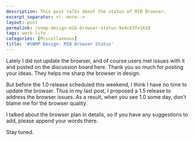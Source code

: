 ```yaml
---
description: This post talks about the status of MIB Browser.
excerpt_separator: <!--more-->
layout: post
permalink: /snmp-design-mib-browser-status-9e4c63fe1619
tags: work-life
categories: [Miscellaneous]
title: '#SNMP Design: MIB Browser Status'
---
```

Lately I did not update the browser, and of course users met issues with it and posted on the discussion board here. Thank you so much for posting your ideas. They helps me sharp the browser in design.

But before the 1.0 release scheduled this weekend, I think I have no time to update the browser. Thus in my last post, I proposed a 1.5 release to address the browser issues. As a result, when you see 1.0 some day, don't blame me for the browser quality.

I talked about the browser plan in details, so if you have any suggestions to add, please append your words there.

Stay tuned.
<!--more-->